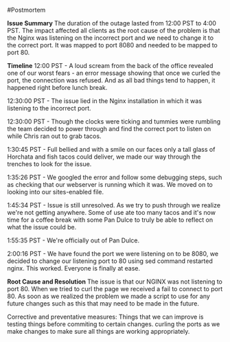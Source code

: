 #Postmortem 

__Issue Summary__
The duration of the outage lasted from 12:00 PST to 4:00 PST. The impact affected all clients as the root cause of the problem is that the Nginx was listening on the incorrect port and we need to change it to the correct port. It was mapped to port 8080 and needed to be mapped to port 80.

__Timeline__
12:00 PST - A loud scream from the back of the office revealed one of our worst fears - an error message showing that once we curled the port, the connection was refused. And as all bad things tend to happen, it happened right before lunch break. 

12:30:00 PST - The issue lied in the Nginx installation in which it was listening to the incorrect port.

12:30:00 PST - Though the clocks were ticking and tummies were rumbling the team decided to power through and find the correct port to listen on while Chris ran out to grab tacos. 

1:30:45 PST - Full bellied and with a smile on our faces only a tall glass of Horchata and fish tacos could deliver, we made our way through the trenches to look for the issue. 

1:35:26 PST - We googled the error and follow some debugging steps, such as checking that our webserver is running which it was. We moved on to looking into our sites-enabled file.

1:45:34 PST - Issue is still unresolved. As we try to push through we realize we're not getting anywhere. Some of use ate too many tacos and it's now time for a coffee break with some Pan Dulce to truly be able to reflect on what the issue could be. 

1:55:35 PST - We're officially out of Pan Dulce.

2:00:16 PST - We have found the port we were listening on to be 8080, we decided to change our listening port to 80 using sed command restarted nginx. This worked. Everyone is finally at ease. 

__Root Cause and Resolution__
The issue is that our NGINX was not listening to port 80. When we tried to curl the page we received a fail to connect to port 80. As soon as we realized the problem we made a script to use for any future changes such as this that may need to be made in the future.

Corrective and preventative measures:
Things that we can improve is testing things before commiting to certain changes.
curling the ports as we make changes to make sure all things are working appropriately.



